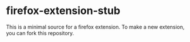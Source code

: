 # firefox-extension-stub

This is a minimal source for a firefox extension. To make a new extension, you can fork this repository.
